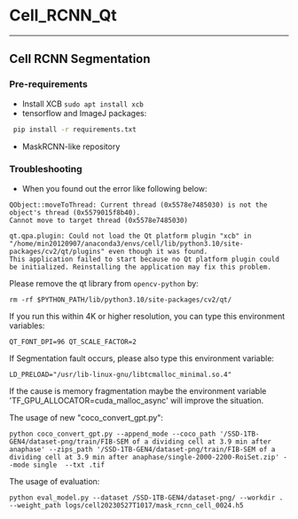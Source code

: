 # Cell_RCNN_Qt
---
## Cell RCNN Segmentation

### Pre-requirements
- Install XCB
`sudo apt install xcb`
- tensorflow and ImageJ packages:
```bash
 pip install -r requirements.txt
```
- MaskRCNN-like repository

### Troubleshooting
- When you found out the error like following below:
```
QObject::moveToThread: Current thread (0x5578e7485030) is not the object's thread (0x5579015f8b40).
Cannot move to target thread (0x5578e7485030)

qt.qpa.plugin: Could not load the Qt platform plugin "xcb" in "/home/min20120907/anaconda3/envs/cell/lib/python3.10/site-packages/cv2/qt/plugins" even though it was found.
This application failed to start because no Qt platform plugin could be initialized. Reinstalling the application may fix this problem.
```

Please remove the qt library from `opencv-python` by:
```
rm -rf $PYTHON_PATH/lib/python3.10/site-packages/cv2/qt/
```

If you run this within 4K or higher resolution, you can type this environment variables:
```
QT_FONT_DPI=96 QT_SCALE_FACTOR=2
```

If Segmentation fault occurs, please also type this environment variable:
```
LD_PRELOAD="/usr/lib-linux-gnu/libtcmalloc_minimal.so.4"
```

If the cause is memory fragmentation maybe the environment variable 'TF_GPU_ALLOCATOR=cuda_malloc_async' will improve the situation. 

The usage of new "coco_convert_gpt.py":
```
python coco_convert_gpt.py --append_mode --coco_path '/SSD-1TB-GEN4/dataset-png/train/FIB-SEM of a dividing cell at 3.9 min after anaphase' --zips_path '/SSD-1TB-GEN4/dataset-png/train/FIB-SEM of a dividing cell at 3.9 min after anaphase/single-2000-2200-RoiSet.zip' --mode single  --txt .tif
```

The usage of evaluation:
```
python eval_model.py --dataset /SSD-1TB-GEN4/dataset-png/ --workdir . --weight_path logs/cell20230527T1017/mask_rcnn_cell_0024.h5
```
